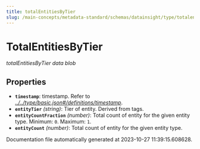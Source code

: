 ```yaml
---
title: totalEntitiesByTier
slug: /main-concepts/metadata-standard/schemas/datainsight/type/totalentitiesbytier
---
```


# TotalEntitiesByTier

*totalEntitiesByTier data blob*

## Properties

- **`timestamp`**: timestamp. Refer to *[../../type/basic.json#/definitions/timestamp](#/../type/basic.json#/definitions/timestamp)*.
- **`entityTier`** *(string)*: Tier of entity. Derived from tags.
- **`entityCountFraction`** *(number)*: Total count of entity for the given entity type. Minimum: `0`. Maximum: `1`.
- **`entityCount`** *(number)*: Total count of entity for the given entity type.


Documentation file automatically generated at 2023-10-27 11:39:15.608628.

